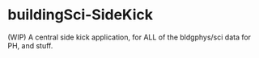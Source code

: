 # buildingSci-SideKick
(WIP) A central side kick application, for ALL of the bldgphys/sci data for PH, and stuff. 
